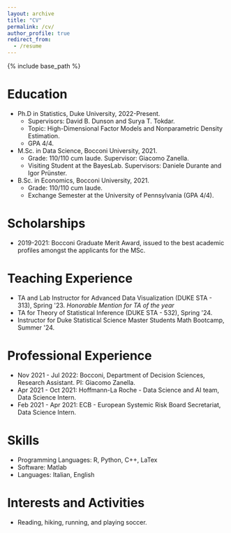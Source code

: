 ```yaml
---
layout: archive
title: "CV"
permalink: /cv/
author_profile: true
redirect_from:
  - /resume
---
```


{% include base_path %}

Education
======
* Ph.D in Statistics, Duke University, 2022-Present.
  * Supervisors: David B. Dunson and Surya T. Tokdar. 
  * Topic: High-Dimensional Factor Models and Nonparametric Density Estimation.
  * GPA 4/4.
* M.Sc. in Data Science, Bocconi University, 2021.
  * Grade: 110/110 cum laude. Supervisor: Giacomo Zanella.
  * Visiting Student at the BayesLab. Supervisors: Daniele Durante and Igor Prünster.
* B.Sc. in Economics, Bocconi University, 2021.
  * Grade: 110/110 cum laude. 
  * Exchange Semester at the University of Pennsylvania (GPA 4/4).

Scholarships
======
* 2019-2021: Bocconi Graduate Merit Award, issued to the best academic profiles amongst the applicants for the MSc. 


Teaching Experience
======
* TA and Lab Instructor for Advanced Data Visualization (DUKE STA - 313), Spring '23. *Honorable Mention for TA of the year*
* TA for Theory of Statistical Inference (DUKE STA - 532), Spring '24.
* Instructor for Duke Statistical Science Master Students Math Bootcamp, Summer '24.


Professional Experience
======
* Nov 2021 - Jul 2022: Bocconi, Department of Decision Sciences, Research Assistant. PI: Giacomo Zanella.
* Apr 2021 - Oct 2021: Hoffmann-La Roche - Data Science and AI team, Data Science Intern.
* Feb 2021 - Apr 2021: ECB - European Systemic Risk Board Secretariat, Data Science Intern.

  
Skills
======
* Programming Languages: R, Python, C++, LaTex
* Software: Matlab
* Languages: Italian, English 

Interests and Activities
======
* Reading, hiking, running, and playing soccer.
